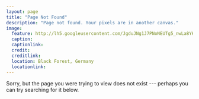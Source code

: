 ```yaml
---
layout: page
title: "Page Not Found"
description: "Page not found. Your pixels are in another canvas."
image:
  feature: http://lh5.googleusercontent.com/JgduJNg1J7PNoNEUTg5_nwLa8YHyXbUimKP_pquNYqL2=w1437-h837-no
  caption: 
  captionlink: 
  credit:
  creditlink: 
  location: Black Forest, Germany
  locationlink:
---  
```


Sorry, but the page you were trying to view does not exist --- perhaps you can try searching for it below.

<script type="text/javascript">
  var GOOG_FIXURL_LANG = 'en';
  var GOOG_FIXURL_SITE = '{{ site.url }}'
</script>
<script type="text/javascript"
  src="http://linkhelp.clients.google.com/tbproxy/lh/wm/fixurl.js">
</script>